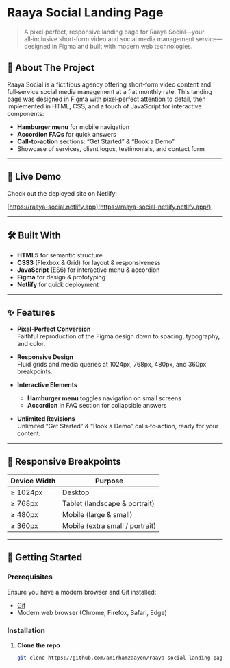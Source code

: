 # Raaya Social Landing Page

> A pixel‑perfect, responsive landing page for Raaya Social—your all‑inclusive short‑form video and social media management service—designed in Figma and built with modern web technologies.

## 📖 About The Project

Raaya Social is a fictitious agency offering short‑form video content and full‑service social media management at a flat monthly rate. This landing page was designed in Figma with pixel‑perfect attention to detail, then implemented in HTML, CSS, and a touch of JavaScript for interactive components:

- **Hamburger menu** for mobile navigation
- **Accordion FAQs** for quick answers
- **Call‑to‑action** sections: “Get Started” & “Book a Demo”
- Showcase of services, client logos, testimonials, and contact form

---

## 🔗 Live Demo

Check out the deployed site on Netlify:

[https://raaya-social.netlify.app](https://raaya-social-netlify.netlify.app/)

---

## 🛠️ Built With

- **HTML5** for semantic structure
- **CSS3** (Flexbox & Grid) for layout & responsiveness
- **JavaScript** (ES6) for interactive menu & accordion
- **Figma** for design & prototyping
- **Netlify** for quick deployment

---

## ✨ Features

- **Pixel‑Perfect Conversion**  
  Faithful reproduction of the Figma design down to spacing, typography, and color.

- **Responsive Design**  
  Fluid grids and media queries at 1024px, 768px, 480px, and 360px breakpoints.

- **Interactive Elements**

  - **Hamburger menu** toggles navigation on small screens
  - **Accordion** in FAQ section for collapsible answers

- **Unlimited Revisions**  
  Unlimited “Get Started” & “Book a Demo” calls‑to‑action, ready for your content.

---

## 📱 Responsive Breakpoints

| Device Width | Purpose                         |
| ------------ | ------------------------------- |
| ≥ 1024px     | Desktop                         |
| ≥ 768px      | Tablet (landscape & portrait)   |
| ≥ 480px      | Mobile (large & small)          |
| ≥ 360px      | Mobile (extra small / portrait) |

---

## 🏁 Getting Started

### Prerequisites

Ensure you have a modern browser and Git installed:

- [Git](https://git-scm.com/)
- Modern web browser (Chrome, Firefox, Safari, Edge)

### Installation

1. **Clone the repo**
   ```bash
   git clone https://github.com/amirhamzaayon/raaya‑social‑landing-page.git
   ```
